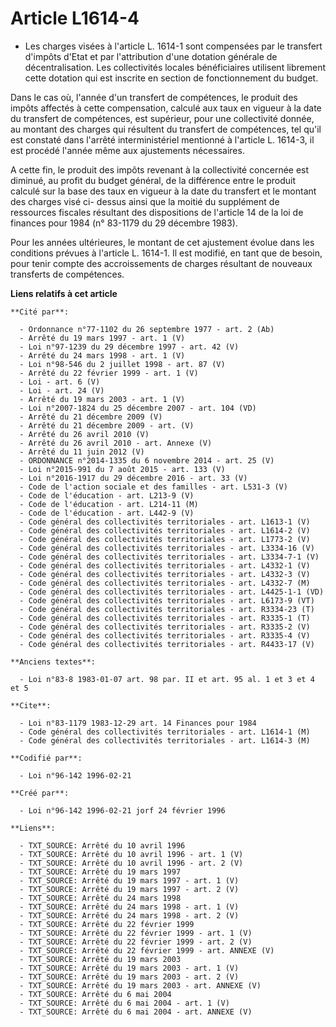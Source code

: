 # Article L1614-4

- Les charges visées à l'article L. 1614-1 sont compensées par le transfert d'impôts d'Etat et par l'attribution d'une
dotation générale de décentralisation. Les collectivités locales bénéficiaires utilisent librement cette dotation qui est
inscrite en section de fonctionnement du budget.

Dans le cas où, l'année d'un transfert de compétences, le produit des impôts affectés à cette compensation, calculé aux taux
en vigueur à la date du transfert de compétences, est supérieur, pour une collectivité donnée, au montant des charges qui
résultent du transfert de compétences, tel qu'il est constaté dans l'arrêté interministériel mentionné à l'article L. 1614-3,
il est procédé l'année même aux ajustements nécessaires.

A cette fin, le produit des impôts revenant à la collectivité concernée est diminué, au profit du budget général, de la
différence entre le produit calculé sur la base des taux en vigueur à la date du transfert et le montant des charges visé ci-
dessus ainsi que la moitié du supplément de ressources fiscales résultant des dispositions de l'article 14 de la loi de
finances pour 1984 (n° 83-1179 du 29 décembre 1983).

Pour les années ultérieures, le montant de cet ajustement évolue dans les conditions prévues à l'article L. 1614-1. Il est
modifié, en tant que de besoin, pour tenir compte des accroissements de charges résultant de nouveaux transferts de
compétences.

**Liens relatifs à cet article**

	**Cité par**:

	  - Ordonnance n°77-1102 du 26 septembre 1977 - art. 2 (Ab)
	  - Arrêté du 19 mars 1997 - art. 1 (V)
	  - Loi n°97-1239 du 29 décembre 1997 - art. 42 (V)
	  - Arrêté du 24 mars 1998 - art. 1 (V)
	  - Loi n°98-546 du 2 juillet 1998 - art. 87 (V)
	  - Arrêté du 22 février 1999 - art. 1 (V)
	  - Loi - art. 6 (V)
	  - Loi - art. 24 (V)
	  - Arrêté du 19 mars 2003 - art. 1 (V)
	  - Loi n°2007-1824 du 25 décembre 2007 - art. 104 (VD)
	  - Arrêté du 21 décembre 2009 (V)
	  - Arrêté du 21 décembre 2009 - art. (V)
	  - Arrêté du 26 avril 2010 (V)
	  - Arrêté du 26 avril 2010 - art. Annexe (V)
	  - Arrêté du 11 juin 2012 (V)
	  - ORDONNANCE n°2014-1335 du 6 novembre 2014 - art. 25 (V)
	  - Loi n°2015-991 du 7 août 2015 - art. 133 (V)
	  - Loi n°2016-1917 du 29 décembre 2016 - art. 33 (V)
	  - Code de l'action sociale et des familles - art. L531-3 (V)
	  - Code de l'éducation - art. L213-9 (V)
	  - Code de l'éducation - art. L214-11 (M)
	  - Code de l'éducation - art. L442-9 (V)
	  - Code général des collectivités territoriales - art. L1613-1 (V)
	  - Code général des collectivités territoriales - art. L1614-2 (V)
	  - Code général des collectivités territoriales - art. L1773-2 (V)
	  - Code général des collectivités territoriales - art. L3334-16 (V)
	  - Code général des collectivités territoriales - art. L3334-7-1 (V)
	  - Code général des collectivités territoriales - art. L4332-1 (V)
	  - Code général des collectivités territoriales - art. L4332-3 (V)
	  - Code général des collectivités territoriales - art. L4332-7 (M)
	  - Code général des collectivités territoriales - art. L4425-1-1 (VD)
	  - Code général des collectivités territoriales - art. L6173-9 (VT)
	  - Code général des collectivités territoriales - art. R3334-23 (T)
	  - Code général des collectivités territoriales - art. R3335-1 (T)
	  - Code général des collectivités territoriales - art. R3335-2 (V)
	  - Code général des collectivités territoriales - art. R3335-4 (V)
	  - Code général des collectivités territoriales - art. R4433-17 (V)

	**Anciens textes**:

	  - Loi n°83-8 1983-01-07 art. 98 par. II et art. 95 al. 1 et 3 et 4 et 5

	**Cite**:

	  - Loi n°83-1179 1983-12-29 art. 14 Finances pour 1984
	  - Code général des collectivités territoriales - art. L1614-1 (M)
	  - Code général des collectivités territoriales - art. L1614-3 (M)

	**Codifié par**:

	  - Loi n°96-142 1996-02-21

	**Créé par**:

	  - Loi n°96-142 1996-02-21 jorf 24 février 1996

	**Liens**:

	  - TXT_SOURCE: Arrêté du 10 avril 1996
	  - TXT_SOURCE: Arrêté du 10 avril 1996 - art. 1 (V)
	  - TXT_SOURCE: Arrêté du 10 avril 1996 - art. 2 (V)
	  - TXT_SOURCE: Arrêté du 19 mars 1997
	  - TXT_SOURCE: Arrêté du 19 mars 1997 - art. 1 (V)
	  - TXT_SOURCE: Arrêté du 19 mars 1997 - art. 2 (V)
	  - TXT_SOURCE: Arrêté du 24 mars 1998
	  - TXT_SOURCE: Arrêté du 24 mars 1998 - art. 1 (V)
	  - TXT_SOURCE: Arrêté du 24 mars 1998 - art. 2 (V)
	  - TXT_SOURCE: Arrêté du 22 février 1999
	  - TXT_SOURCE: Arrêté du 22 février 1999 - art. 1 (V)
	  - TXT_SOURCE: Arrêté du 22 février 1999 - art. 2 (V)
	  - TXT_SOURCE: Arrêté du 22 février 1999 - art. ANNEXE (V)
	  - TXT_SOURCE: Arrêté du 19 mars 2003
	  - TXT_SOURCE: Arrêté du 19 mars 2003 - art. 1 (V)
	  - TXT_SOURCE: Arrêté du 19 mars 2003 - art. 2 (V)
	  - TXT_SOURCE: Arrêté du 19 mars 2003 - art. ANNEXE (V)
	  - TXT_SOURCE: Arrêté du 6 mai 2004
	  - TXT_SOURCE: Arrêté du 6 mai 2004 - art. 1 (V)
	  - TXT_SOURCE: Arrêté du 6 mai 2004 - art. ANNEXE (V)
